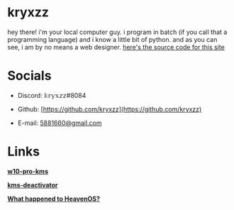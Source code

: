 # **kryxzz**
hey there! i'm your local computer guy. i program in batch (if you call that a programming language) and i know a little bit of python. and as you can see, i am by no means a web designer. [here's the source code for this site](https://github.com/wjk4/wjk4.github.io)

# **Socials**

- Discord: 𝕜𝕣𝕪𝕩𝕫𝕫#8084

- Github: [https://github.com/kryxzz](https://github.com/kryxzz)

- E-mail: 5881660@gmail.com

# Links

  **[w10-pro-kms](https://github.com/wjk4/w10-pro-kms)**
  
  **[kms-deactivator](https://github.com/kryxzz/kms-deactivator)**
  
  **[What happened to HeavenOS?](https://github.com/wjk4/HeavenOS-ARCHIVED)**
  
  
  
  
  
  
  
  
